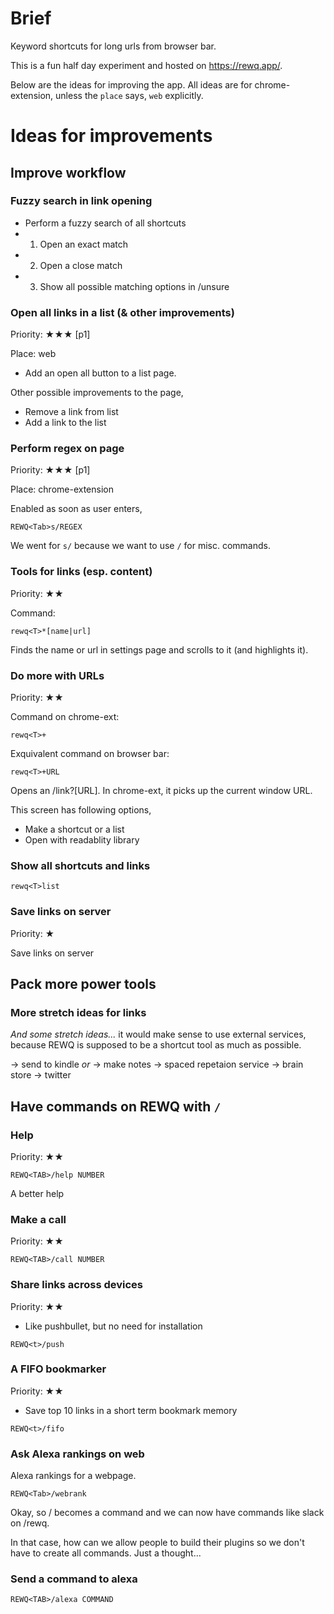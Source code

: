 # Brief

Keyword shortcuts for long urls from browser bar.

This is a fun half day experiment and hosted on https://rewq.app/.

Below are the ideas for improving the app. All ideas are for chrome-extension, unless the `place` says, `web` explicitly.


# Ideas for improvements

## Improve workflow

### Fuzzy search in link opening

- Perform a fuzzy search of all shortcuts
- 1. Open an exact match
- 2. Open a close match
- 3. Show all possible matching options in /unsure


### Open all links in a list (& other improvements)

Priority: ★★★ [p1]

Place: web

- Add an open all button to a list page.

Other possible improvements to the page,
- Remove a link from list
- Add a link to the list

### Perform regex on page

Priority: ★★★ [p1]

Place: chrome-extension

Enabled as soon as user enters,

```
REWQ<Tab>s/REGEX
```

We went for `s/` because we want to use `/` for misc. commands.


### Tools for links (esp. content)

Priority: ★★


Command:
```
rewq<T>*[name|url]
```

Finds the name or url in settings page and scrolls to it (and highlights it).


### Do more with URLs
Priority: ★★

Command on chrome-ext:
```
rewq<T>+
```

Exquivalent command on browser bar:
```
rewq<T>+URL
```

Opens an /link?[URL]. In chrome-ext, it picks up the current window URL.

This screen has following options,

* Make a shortcut or a list
* Open with readablity library


### Show all shortcuts and links

```
rewq<T>list
```


### Save links on server

Priority: ★

Save links on server


## Pack more power tools


### More stretch ideas for links

_And some stretch ideas..._ it would make sense to use external services, because REWQ is supposed to be a shortcut tool as much as possible.

-> send to kindle _or_
-> make notes
-> spaced repetaion service
-> brain store
-> twitter


## Have commands on REWQ with `/`

### Help

Priority: ★★

```
REWQ<TAB>/help NUMBER
```

A better help


### Make a call

Priority: ★★

```
REWQ<TAB>/call NUMBER
```

### Share links across devices

Priority: ★★

- Like pushbullet, but no need for installation

```
REWQ<t>/push
```

### A FIFO bookmarker

Priority: ★★

- Save top 10 links in a short term bookmark memory

```
REWQ<t>/fifo
```

### Ask Alexa rankings on web

Alexa rankings for a webpage.

```
REWQ<Tab>/webrank
```

Okay, so / becomes a command and we can now have commands like slack on /rewq.

In that case, how can we allow people to build their plugins so we don't have to create all commands. Just a thought...



### Send a command to alexa

```
REWQ<TAB>/alexa COMMAND
```

